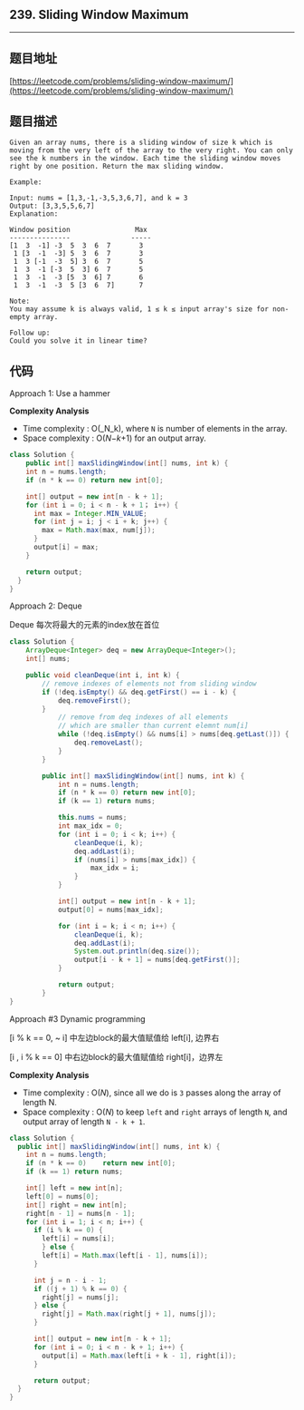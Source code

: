 ## 239. Sliding Window Maximum

----
## 题目地址

[https://leetcode.com/problems/sliding-window-maximum/](https://leetcode.com/problems/sliding-window-maximum/)

## 题目描述

```text
Given an array nums, there is a sliding window of size k which is moving from the very left of the array to the very right. You can only see the k numbers in the window. Each time the sliding window moves right by one position. Return the max sliding window.

Example:

Input: nums = [1,3,-1,-3,5,3,6,7], and k = 3
Output: [3,3,5,5,6,7] 
Explanation: 

Window position                Max
---------------               -----
[1  3  -1] -3  5  3  6  7       3
 1 [3  -1  -3] 5  3  6  7       3
 1  3 [-1  -3  5] 3  6  7       5
 1  3  -1 [-3  5  3] 6  7       5
 1  3  -1  -3 [5  3  6] 7       6
 1  3  -1  -3  5 [3  6  7]      7

Note:
You may assume k is always valid, 1 ≤ k ≤ input array's size for non-empty array.

Follow up:
Could you solve it in linear time?
```

## 代码

Approach 1: Use a hammer

**Complexity Analysis**

* Time complexity : O\(_N_k\), where `N` is number of elements in the array.
* Space complexity : O\(_N_−_k_+1\) for an output array.

```java
class Solution {
    public int[] maxSlidingWindow(int[] nums, int k) {
    int n = nums.length;
    if (n * k == 0) return new int[0];

    int[] output = new int[n - k + 1];
    for (int i = 0; i < n - k + 1； i++) {
      int max = Integer.MIN_VALUE;
      for (int j = i; j < i + k; j++) {
        max = Math.max(max, num[j]);
      }
      output[i] = max;
    }

    return output;
  }
}
```

Approach 2: Deque

Deque 每次将最大的元素的index放在首位

```java
class Solution {
    ArrayDeque<Integer> deq = new ArrayDeque<Integer>();
    int[] nums;

    public void cleanDeque(int i, int k) {
        // remove indexes of elements not from sliding window
        if (!deq.isEmpty() && deq.getFirst() == i - k) {
            deq.removeFirst();
        }
            // remove from deq indexes of all elements
            // which are smaller than current elemnt num[i]
            while (!deq.isEmpty() && nums[i] > nums[deq.getLast()]) {
                deq.removeLast();
            }
        }

        public int[] maxSlidingWindow(int[] nums, int k) {
            int n = nums.length;
            if (n * k == 0) return new int[0];
            if (k == 1) return nums;

            this.nums = nums;
            int max_idx = 0;
            for (int i = 0; i < k; i++) {
                cleanDeque(i, k);
                deq.addLast(i);
                if (nums[i] > nums[max_idx]) {
                    max_idx = i;
                }
            }

            int[] output = new int[n - k + 1];
            output[0] = nums[max_idx];

            for (int i = k; i < n; i++) {
                cleanDeque(i, k);
                deq.addLast(i);
                System.out.println(deq.size());
                output[i - k + 1] = nums[deq.getFirst()];
            }

            return output;
        }
}
```

Approach \#3 Dynamic programming

\[i % k == 0, ~ i\] 中左边block的最大值赋值给 left\[i\], 边界右

\[i , i % k == 0\] 中右边block的最大值赋值给 right\[i\]，边界左

**Complexity Analysis**

* Time complexity : O\(_N_\), since all we do is `3` passes along the array of length N.
* Space complexity : O\(_N_\) to keep `left` and `right` arrays of length `N`, and output array of length `N - k + 1`.

```java
class Solution {
  public int[] maxSlidingWindow(int[] nums, int k) {
    int n = nums.length;
    if (n * k == 0)    return new int[0];
    if (k == 1) return nums;

    int[] left = new int[n];
    left[0] = nums[0];
    int[] right = new int[n];
    right[n - 1] = nums[n - 1];
    for (int i = 1; i < n; i++) {
      if (i % k == 0) { 
        left[i] = nums[i];
        } else {
        left[i] = Math.max(left[i - 1], nums[i]);
      }

      int j = n - i - 1;
      if ((j + 1) % k == 0) {
        right[j] = nums[j];
      } else {
        right[j] = Math.max(right[j + 1], nums[j]);
      }

      int[] output = new int[n - k + 1];
      for (int i = 0; i < n - k + 1; i++) {
        output[i] = Math.max(left[i + k - 1], right[i]);
      }

      return output;
  }
}
```


